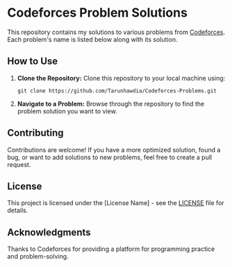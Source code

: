 # Codeforces Problem Solutions

This repository contains my solutions to various problems from [Codeforces](https://codeforces.com). Each problem's name is listed below along with its solution.



## How to Use

1. **Clone the Repository:** Clone this repository to your local machine using:
    ```
    git clone https://github.com/Tarunhawdia/Codeforces-Problems.git
    ```
2. **Navigate to a Problem:** Browse through the repository to find the problem solution you want to view.

## Contributing

Contributions are welcome! If you have a more optimized solution, found a bug, or want to add solutions to new problems, feel free to create a pull request.

## License

This project is licensed under the [License Name] - see the [LICENSE](LICENSE) file for details.

## Acknowledgments

Thanks to Codeforces for providing a platform for programming practice and problem-solving.
